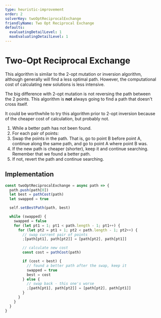 ```yaml
---
type: heuristic-improvement
order: 2
solverKey: twoOptReciprocalExchange
friendlyName: Two Opt Reciprocal Exchange
defaults:
  evaluatingDetailLevel: 1
  maxEvaluatingDetailLevel: 1
---
```


# Two-Opt Reciprocal Exchange

This algorithm is similar to the 2-opt mutation or inversion algorithm, although generally will find a less optimal path. However, the computational cost of calculating new solutions is less intensive.

The big difference with 2-opt mutation is not reversing the path between the 2 points. This algorithm is **not** always going to find a path that doesn't cross itself.

It could be worthwhile to try this algorithm prior to 2-opt inversion because of the cheaper cost of calculation, but probably not.

1. While a better path has not been found.
2. For each pair of points:
3. Swap the points in the path. That is, go to point B before point A, continue along the same path, and go to point A where point B was.
4. If the new path is cheaper (shorter), keep it and continue searching. Remember that we found a better path.
5. If not, revert the path and continue searching.

## Implementation

```javascript
const twoOptReciprocalExchange = async path => {
  path.push(path[0])
  let best = pathCost(path)
  let swapped = true

  self.setBestPath(path, best)

  while (swapped) {
    swapped = false
    for (let pt1 = 1; pt1 < path.length - 1; pt1++) {
      for (let pt2 = pt1 + 1; pt2 < path.length - 1; pt2++) {
        // swap current pair of points
        ;[path[pt1], path[pt2]] = [path[pt2], path[pt1]]

        // calculate new cost
        const cost = pathCost(path)

        if (cost < best) {
          // found a better path after the swap, keep it
          swapped = true
          best = cost
        } else {
          // swap back - this one's worse
          ;[path[pt1], path[pt2]] = [path[pt2], path[pt1]]
        }
      }
    }
  }
}
```
